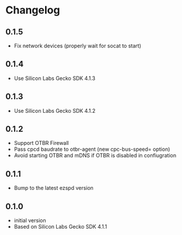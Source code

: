 # Changelog

## 0.1.5
- Fix network devices (properly wait for socat to start)

## 0.1.4
- Use Silicon Labs Gecko SDK 4.1.3

## 0.1.3
- Use Silicon Labs Gecko SDK 4.1.2

## 0.1.2
- Support OTBR Firewall
- Pass cpcd baudrate to otbr-agent (new cpc-bus-speed= option)
- Avoid starting OTBR and mDNS if OTBR is disabled in confiugration

## 0.1.1

- Bump to the latest ezspd version

## 0.1.0

- initial version
- Based on Silicon Labs Gecko SDK 4.1.1
